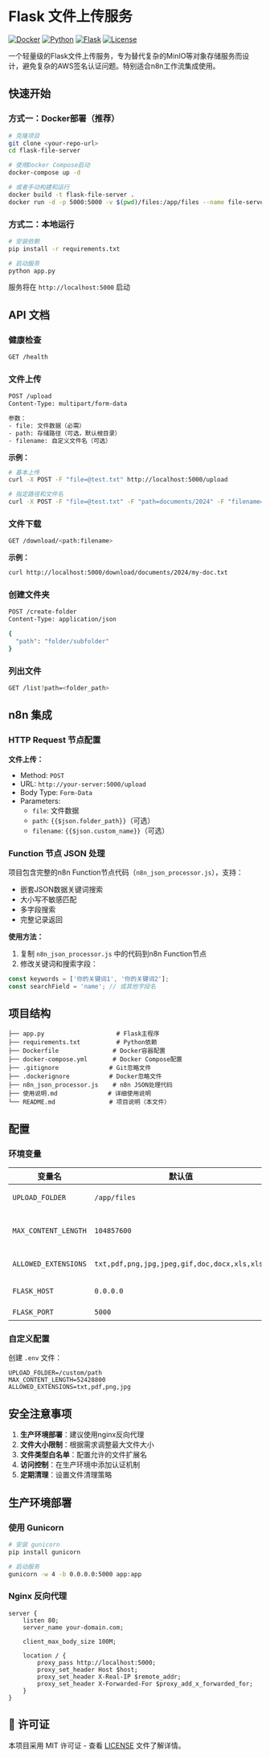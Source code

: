 # Flask 文件上传服务

[![Docker](https://img.shields.io/badge/Docker-Ready-blue.svg)](https://www.docker.com/)
[![Python](https://img.shields.io/badge/Python-3.11+-green.svg)](https://www.python.org/)
[![Flask](https://img.shields.io/badge/Flask-2.3+-red.svg)](https://flask.palletsprojects.com/)
[![License](https://img.shields.io/badge/License-MIT-yellow.svg)](LICENSE)

一个轻量级的Flask文件上传服务，专为替代复杂的MinIO等对象存储服务而设计，避免复杂的AWS签名认证问题。特别适合n8n工作流集成使用。

## 快速开始

### 方式一：Docker部署（推荐）

```bash
# 克隆项目
git clone <your-repo-url>
cd flask-file-server

# 使用Docker Compose启动
docker-compose up -d

# 或者手动构建和运行
docker build -t flask-file-server .
docker run -d -p 5000:5000 -v $(pwd)/files:/app/files --name file-server flask-file-server
```

### 方式二：本地运行

```bash
# 安装依赖
pip install -r requirements.txt

# 启动服务
python app.py
```

服务将在 `http://localhost:5000` 启动

## API 文档

### 健康检查
```bash
GET /health
```

### 文件上传
```bash
POST /upload
Content-Type: multipart/form-data

参数：
- file: 文件数据（必需）
- path: 存储路径（可选，默认根目录）
- filename: 自定义文件名（可选）
```

**示例：**
```bash
# 基本上传
curl -X POST -F "file=@test.txt" http://localhost:5000/upload

# 指定路径和文件名
curl -X POST -F "file=@test.txt" -F "path=documents/2024" -F "filename=my-doc.txt" http://localhost:5000/upload
```

### 文件下载
```bash
GET /download/<path:filename>
```

**示例：**
```bash
curl http://localhost:5000/download/documents/2024/my-doc.txt
```

### 创建文件夹
```bash
POST /create-folder
Content-Type: application/json

{
  "path": "folder/subfolder"
}
```

### 列出文件
```bash
GET /list?path=<folder_path>
```

## n8n 集成

### HTTP Request 节点配置

**文件上传：**
- Method: `POST`
- URL: `http://your-server:5000/upload`
- Body Type: `Form-Data`
- Parameters:
  - `file`: 文件数据
  - `path`: `{{$json.folder_path}}`（可选）
  - `filename`: `{{$json.custom_name}}`（可选）

### Function 节点 JSON 处理

项目包含完整的n8n Function节点代码（`n8n_json_processor.js`），支持：
- 嵌套JSON数据关键词搜索
- 大小写不敏感匹配
- 多字段搜索
- 完整记录返回

**使用方法：**
1. 复制 `n8n_json_processor.js` 中的代码到n8n Function节点
2. 修改关键词和搜索字段：
```javascript
const keywords = ['你的关键词1', '你的关键词2'];
const searchField = 'name'; // 或其他字段名
```

## 项目结构

```
├── app.py                    # Flask主程序
├── requirements.txt          # Python依赖
├── Dockerfile               # Docker容器配置
├── docker-compose.yml       # Docker Compose配置
├── .gitignore              # Git忽略文件
├── .dockerignore           # Docker忽略文件
├── n8n_json_processor.js    # n8n JSON处理代码
├── 使用说明.md              # 详细使用说明
└── README.md               # 项目说明（本文件）
```

## 配置

### 环境变量

| 变量名 | 默认值 | 说明 |
|--------|--------|------|
| `UPLOAD_FOLDER` | `/app/files` | 文件存储路径 |
| `MAX_CONTENT_LENGTH` | `104857600` | 最大文件大小（100MB） |
| `ALLOWED_EXTENSIONS` | `txt,pdf,png,jpg,jpeg,gif,doc,docx,xls,xlsx` | 允许的文件扩展名 |
| `FLASK_HOST` | `0.0.0.0` | 服务监听地址 |
| `FLASK_PORT` | `5000` | 服务端口 |

### 自定义配置

创建 `.env` 文件：
```env
UPLOAD_FOLDER=/custom/path
MAX_CONTENT_LENGTH=52428800
ALLOWED_EXTENSIONS=txt,pdf,png,jpg
```

## 安全注意事项

1. **生产环境部署**：建议使用nginx反向代理
2. **文件大小限制**：根据需求调整最大文件大小
3. **文件类型白名单**：配置允许的文件扩展名
4. **访问控制**：在生产环境中添加认证机制
5. **定期清理**：设置文件清理策略

## 生产环境部署

### 使用 Gunicorn

```bash
# 安装 gunicorn
pip install gunicorn

# 启动服务
gunicorn -w 4 -b 0.0.0.0:5000 app:app
```

### Nginx 反向代理

```nginx
server {
    listen 80;
    server_name your-domain.com;
    
    client_max_body_size 100M;
    
    location / {
        proxy_pass http://localhost:5000;
        proxy_set_header Host $host;
        proxy_set_header X-Real-IP $remote_addr;
        proxy_set_header X-Forwarded-For $proxy_add_x_forwarded_for;
    }
}
```

## 📄 许可证

本项目采用 MIT 许可证 - 查看 [LICENSE](LICENSE) 文件了解详情。